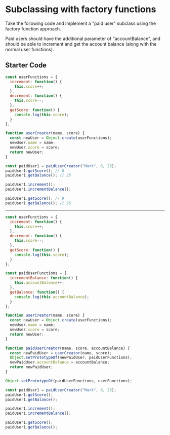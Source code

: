 # Subclassing with factory functions

Take the following code and implement a "paid user" subclass using the factory function approach.

Paid users should have the additional parameter of "accountBalance", and should be able to increment and get the account balance (along with the normal user functions).

## Starter Code

```js
const userFunctions = {
  increment: function() {
    this.score++;
  },
  decrement: function() {
    this.score--;
  },
  getScore: function() {
    console.log(this.score);
  }
};

function userCreator(name, score) {
  const newUser = Object.create(userFunctions);
  newUser.name = name;
  newUser.score = score;
  return newUser;
}

const paidUser1 = paidUserCreator("Mark", 8, 25);
paidUser1.getScore(); // 8
paidUser1.getBalance(); // 25

paidUser1.increment();
paidUser1.incrementBalance();

paidUser1.getScore(); // 9
paidUser1.getBalance(); // 26
```

---

```js
const userFunctions = {
  increment: function() {
    this.score++;
  },
  decrement: function() {
    this.score--;
  },
  getScore: function() {
    console.log(this.score);
  }
};

const paidUserFunctions = {
  incrementBalance: function() {
    this.accountBalance++;
  },
  getBalance: function() {
    console.log(this.accountBalance);
  }
};

function userCreator(name, score) {
  const newUser = Object.create(userFunctions);
  newUser.name = name;
  newUser.score = score;
  return newUser;
}

function paidUserCreator(name, score, accountBalance) {
  const newPaidUser = userCreator(name, score);
  Object.setPrototypeOf(newPaidUser, paidUserFunctions);
  newPaidUser.accountBalance = accountBalance;
  return newPaidUser;
}

Object.setPrototypeOf(paidUserFunctions, userFunctions);

const paidUser1 = paidUserCreator("Mark", 8, 25);
paidUser1.getScore();
paidUser1.getBalance();

paidUser1.increment();
paidUser1.incrementBalance();

paidUser1.getScore();
paidUser1.getBalance();
```
